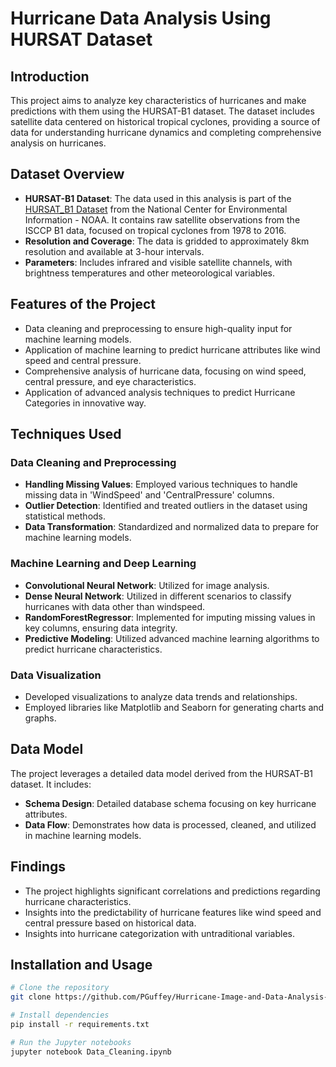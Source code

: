# Hurricane Data Analysis Using HURSAT Dataset

## Introduction

This project aims to analyze key characteristics of hurricanes and make predictions with them using the HURSAT-B1 dataset. The dataset includes satellite data centered on historical tropical cyclones, providing a source of data for understanding hurricane dynamics and completing comprehensive analysis on hurricanes.

## Dataset Overview

- **HURSAT-B1 Dataset**: The data used in this analysis is part of the [HURSAT_B1 Dataset](https://www.ncei.noaa.gov/products/hurricane-satellite-data) from the National Center for Environmental Information - NOAA. It contains raw satellite observations from the ISCCP B1 data, focused on tropical cyclones from 1978 to 2016. 
- **Resolution and Coverage**: The data is gridded to approximately 8km resolution and available at 3-hour intervals.
- **Parameters**: Includes infrared and visible satellite channels, with brightness temperatures and other meteorological variables.

## Features of the Project

- Data cleaning and preprocessing to ensure high-quality input for machine learning models.
- Application of machine learning to predict hurricane attributes like wind speed and central pressure.
- Comprehensive analysis of hurricane data, focusing on wind speed, central pressure, and eye characteristics.
- Application of advanced analysis techniques to predict Hurricane Categories in innovative way.

## Techniques Used

### Data Cleaning and Preprocessing

- **Handling Missing Values**: Employed various techniques to handle missing data in 'WindSpeed' and 'CentralPressure' columns.
- **Outlier Detection**: Identified and treated outliers in the dataset using statistical methods.
- **Data Transformation**: Standardized and normalized data to prepare for machine learning models.

### Machine Learning and Deep Learning

- **Convolutional Neural Network**: Utilized for image analysis.
- **Dense Neural Network**: Utilized in different scenarios to classify hurricanes with data other than windspeed.
- **RandomForestRegressor**: Implemented for imputing missing values in key columns, ensuring data integrity.
- **Predictive Modeling**: Utilized advanced machine learning algorithms to predict hurricane characteristics.

### Data Visualization

- Developed visualizations to analyze data trends and relationships.
- Employed libraries like Matplotlib and Seaborn for generating charts and graphs.

## Data Model

The project leverages a detailed data model derived from the HURSAT-B1 dataset. It includes:

- **Schema Design**: Detailed database schema focusing on key hurricane attributes.
- **Data Flow**: Demonstrates how data is processed, cleaned, and utilized in machine learning models.

## Findings

- The project highlights significant correlations and predictions regarding hurricane characteristics.
- Insights into the predictability of hurricane features like wind speed and central pressure based on historical data.
- Insights into hurricane categorization with untraditional variables.

## Installation and Usage

```bash
# Clone the repository
git clone https://github.com/PGuffey/Hurricane-Image-and-Data-Analysis-HURSAT-Data-.git

# Install dependencies
pip install -r requirements.txt

# Run the Jupyter notebooks
jupyter notebook Data_Cleaning.ipynb
